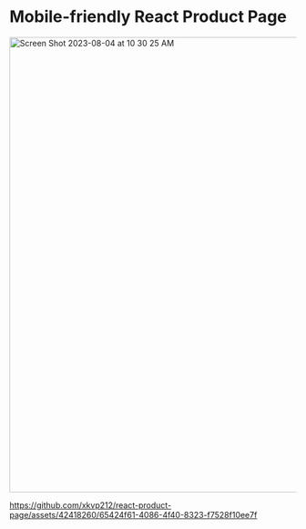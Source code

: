 # Mobile-friendly React Product Page

<img width="800" alt="Screen Shot 2023-08-04 at 10 30 25 AM" src="https://github.com/xkvp212/react-product-page/assets/42418260/70fcd6dc-b4dd-467d-a8f8-d2e474e5673c">

https://github.com/xkvp212/react-product-page/assets/42418260/65424f61-4086-4f40-8323-f7528f10ee7f




